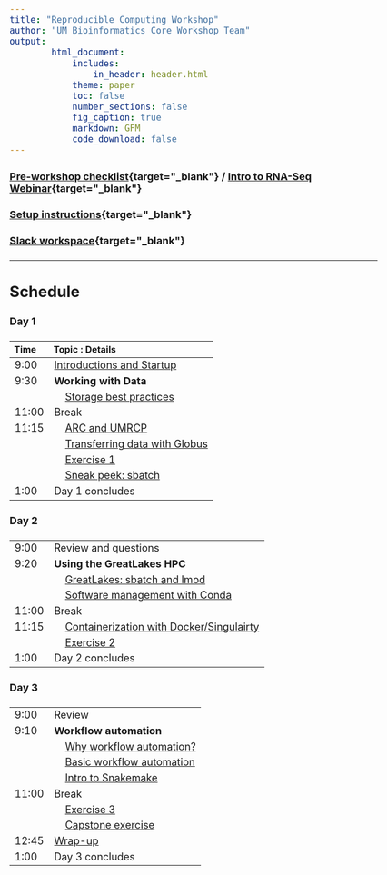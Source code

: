 ```yaml
---
title: "Reproducible Computing Workshop"
author: "UM Bioinformatics Core Workshop Team"
output:
        html_document:
            includes:
                in_header: header.html
            theme: paper
            toc: false
            number_sections: false
            fig_caption: true
            markdown: GFM
            code_download: false
---
```


<style type="text/css">

body, td {
   font-size: 18px;
}
</style>

#### [Pre-workshop checklist](workshop_setup/preworkshop_checklist.html){target="_blank"} / [Intro to RNA-Seq Webinar](https://www.mivideo.it.umich.edu/media/t/1_tx74a3v9){target="_blank"}

#### [Setup instructions](workshop_setup/setup_instructions.html){target="_blank"}

#### [Slack workspace](https://umbioinfcoreworkshops.slack.com){target="_blank"}

---

## Schedule

#### Day 1
| Time | Topic : Details |
| :---  | :---- |
|  9:00 | [Introductions and Startup](Module00_Introduction.html) |
|  9:30 | **Working with Data** |
|       | &nbsp;&nbsp;&nbsp;&nbsp;[Storage best practices](storage-best-practices.html) |
| 11:00 | Break |
| 11:15 | &nbsp;&nbsp;&nbsp;&nbsp;[ARC and UMRCP](arc-and-umrcp.html) |
|       | &nbsp;&nbsp;&nbsp;&nbsp;[Transferring data with Globus](transferring-data-with-globus.html) |
|       | &nbsp;&nbsp;&nbsp;&nbsp;[Exercise 1](exercise-1.html) |
|       | &nbsp;&nbsp;&nbsp;&nbsp;[Sneak peek: sbatch](sneak-peek-sbatch.html) |
|  1:00 | Day 1 concludes |
#### Day 2
| | |
| :---  | :---- |
|  9:00 | Review and questions |
|  9:20 | **Using the GreatLakes HPC** |
|       | &nbsp;&nbsp;&nbsp;&nbsp;[GreatLakes: sbatch and lmod](greatlakes-sbatch-and-lmod.html) |
|       | &nbsp;&nbsp;&nbsp;&nbsp;[Software management with Conda](software-management-with-conda.html) |
| 11:00 | Break |
| 11:15 | &nbsp;&nbsp;&nbsp;&nbsp;[Containerization with Docker/Singulairty](containerization-with-docker-singulairty.html) |
|       | &nbsp;&nbsp;&nbsp;&nbsp;[Exercise 2](exercise-2.html) |
|  1:00 | Day 2 concludes |
#### Day 3
| | |
| :---  | :---- |
|  9:00 | Review |
|  9:10 | **Workflow automation** |
|       | &nbsp;&nbsp;&nbsp;&nbsp;[Why workflow automation?](why-workflow-automation.html) |
|       | &nbsp;&nbsp;&nbsp;&nbsp;[Basic workflow automation](basic-workflow-automation.html) |
|       | &nbsp;&nbsp;&nbsp;&nbsp;[Intro to Snakemake](intro-to-snakemake.html) |
| 11:00 | Break |
|       | &nbsp;&nbsp;&nbsp;&nbsp;[Exercise 3](exercise-3.html) |
|       | &nbsp;&nbsp;&nbsp;&nbsp;[Capstone exercise](capstone-exercise.html) |
| 12:45 | [Wrap-up](Module99_Wrap_up.html) |
|  1:00 | Day 3 concludes |
